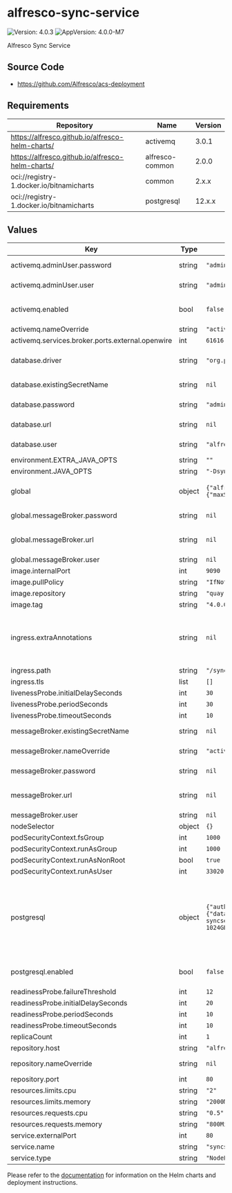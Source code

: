# alfresco-sync-service

![Version: 4.0.3](https://img.shields.io/badge/Version-4.0.3-informational?style=flat-square) ![AppVersion: 4.0.0-M7](https://img.shields.io/badge/AppVersion-4.0.0--M7-informational?style=flat-square)

Alfresco Sync Service

## Source Code

* <https://github.com/Alfresco/acs-deployment>

## Requirements

| Repository | Name | Version |
|------------|------|---------|
| https://alfresco.github.io/alfresco-helm-charts/ | activemq | 3.0.1 |
| https://alfresco.github.io/alfresco-helm-charts/ | alfresco-common | 2.0.0 |
| oci://registry-1.docker.io/bitnamicharts | common | 2.x.x |
| oci://registry-1.docker.io/bitnamicharts | postgresql | 12.x.x |

## Values

| Key | Type | Default | Description |
|-----|------|---------|-------------|
| activemq.adminUser.password | string | `"admin"` | Password to use to set as the connection user for ActiveMQ |
| activemq.adminUser.user | string | `"admin"` | User to use to set as the connection user for ActiveMQ |
| activemq.enabled | bool | `false` | Toggle ActiveMQ chart dependency see [Alfresco ActiveMQ chart documentation](https://github.com/Alfresco/alfresco-helm-charts/tree/main/charts/activemq)) |
| activemq.nameOverride | string | `"activemq"` |  |
| activemq.services.broker.ports.external.openwire | int | `61616` |  |
| database.driver | string | `"org.postgresql.Driver"` | The JDBC Driver to connect to the DB. If different from the default make sure your container image ships it. |
| database.existingSecretName | string | `nil` | An existing kubernetes secret with DB info (prefered over using values) |
| database.password | string | `"admin"` | JDBC password to use to connect to the DB |
| database.url | string | `nil` | JDBC url to connect to the external DB |
| database.user | string | `"alfresco"` | JDBC username to use to connect to the DB |
| environment.EXTRA_JAVA_OPTS | string | `""` |  |
| environment.JAVA_OPTS | string | `"-Dsync.metrics.reporter.graphite.enabled=false -XX:MinRAMPercentage=50 -XX:MaxRAMPercentage=80"` |  |
| global | object | `{"alfrescoRegistryPullSecrets":"quay-registry-secret","messageBroker":{"password":null,"url":null,"user":null},"strategy":{"rollingUpdate":{"maxSurge":1,"maxUnavailable":0}}}` | Global definition of Docker registry pull secret which can be overridden from parent ACS Helm chart(s) |
| global.messageBroker.password | string | `nil` | Credential to use to authenticate to the broker. |
| global.messageBroker.url | string | `nil` | A failover URI formatted string, see: https://activemq.apache.org/failover-transport-reference |
| global.messageBroker.user | string | `nil` | Username to authenticate as. |
| image.internalPort | int | `9090` |  |
| image.pullPolicy | string | `"IfNotPresent"` |  |
| image.repository | string | `"quay.io/alfresco/service-sync"` |  |
| image.tag | string | `"4.0.0-M7"` |  |
| ingress.extraAnnotations | string | `nil` | useful when running Sync service without SSL termination done by a load balancer, e.g. when ran on Minikube for testing purposes nginx.ingress.kubernetes.io/ssl-redirect: "false" |
| ingress.path | string | `"/syncservice"` |  |
| ingress.tls | list | `[]` |  |
| livenessProbe.initialDelaySeconds | int | `30` |  |
| livenessProbe.periodSeconds | int | `30` |  |
| livenessProbe.timeoutSeconds | int | `10` |  |
| messageBroker.existingSecretName | string | `nil` | An existing k8s secret with broker details (prefered over using values) |
| messageBroker.nameOverride | string | `"activemq"` | A name that will be used as a base to get broker conenction details |
| messageBroker.password | string | `nil` | Credential to use to authenticate to the broker. |
| messageBroker.url | string | `nil` | A failover URI formatted string, see: https://activemq.apache.org/failover-transport-reference |
| messageBroker.user | string | `nil` | Username to authenticate as. |
| nodeSelector | object | `{}` |  |
| podSecurityContext.fsGroup | int | `1000` |  |
| podSecurityContext.runAsGroup | int | `1000` |  |
| podSecurityContext.runAsNonRoot | bool | `true` |  |
| podSecurityContext.runAsUser | int | `33020` |  |
| postgresql | object | `{"auth":{"database":"alfrescosync","enablePostgresUser":false,"password":"admin","username":"alfresco"},"enabled":false,"nameOverride":"postgresql-syncservice","primary":{"extendedConfiguration":"shared_buffers = 256MB\nmax_connections = 80\neffective_cache_size = 1024GB\nlog_min_messages = LOG\n"},"resources":{"limits":{"cpu":"2","memory":"2Gi"}}}` | Defines properties required by sync service for connecting to the database If you set database.external to true you will have to setup the JDBC driver, user, password and JdbcUrl as `driver`, `user`, `password` & `url` subelements of `database`. Also make sure that the container has the db driver |
| postgresql.enabled | bool | `false` | Toggle PostgreSQL chart dependency see [PostgreSQL Bitnami charts documentation](https://github.com/bitnami/charts/tree/main/bitnami/postgresql)) |
| readinessProbe.failureThreshold | int | `12` |  |
| readinessProbe.initialDelaySeconds | int | `20` |  |
| readinessProbe.periodSeconds | int | `10` |  |
| readinessProbe.timeoutSeconds | int | `10` |  |
| replicaCount | int | `1` |  |
| repository.host | string | `"alfresco-cs-repository"` | ACS repository host |
| repository.nameOverride | string | `nil` | A nameOverride use to compute an ACS repository service name |
| repository.port | int | `80` | ACS repository port |
| resources.limits.cpu | string | `"2"` |  |
| resources.limits.memory | string | `"2000Mi"` |  |
| resources.requests.cpu | string | `"0.5"` |  |
| resources.requests.memory | string | `"800Mi"` |  |
| service.externalPort | int | `80` |  |
| service.name | string | `"syncservice"` |  |
| service.type | string | `"NodePort"` |  |

Please refer to the [documentation](https://github.com/Alfresco/acs-deployment/blob/master/docs/helm/README.md) for information on the Helm charts and deployment instructions.
